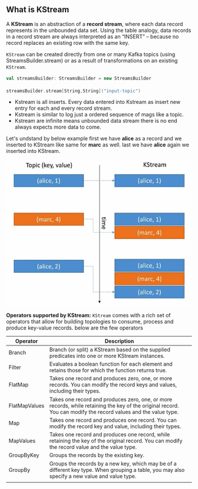 ## What is KStream
A **KStream** is an abstraction of a **record stream**, where each data record represents in the unbounded data set. Using the table analogy, data records in a record stream are always interpreted as an “INSERT” – because no record replaces an existing row with the same key.

`KStream` can be created directly from one or many Kafka topics (using StreamsBuilder.stream) or as a result of transformations on an existing `KStream`.

```scala
val streamsBuilder: StreamsBuilder = new StreamsBuilder

streamsBuilder.stream[String,String]("input-topic")
```

 - Kstream is all inserts. Every data entered into Kstream as insert new
   entry for each and every record stream.
 - Kstream is similar to log just a ordered sequence of mags like a
   topic.
 - Kstream are infinite means unbounded data stream there is no end always expects more data to come.
 
 
 Let's undstand by below example first we have **alice** as a record and we inserted to KStream like same for **marc** as well. last we have **alice** again we inserted into KStream.
 
   ![kstream](https://github.com/gurditsingh/blog/blob/gh-pages/_screenshots/kstream.jpg?raw=true)
   
**Operators supported by KStream:**
`KStream` comes with a rich set of operators that allow for building topologies to consume, process and produce key-value records. below are the few operators 

| Operator  | Description  |
| ------------ | ------------ |
| Branch  |  Branch (or split) a KStream based on the supplied predicates into one or more KStream instances.  |
| Filter  | Evaluates a boolean function for each element and retains those for which the function returns true.  |
| FlatMap  | Takes one record and produces zero, one, or more records. You can modify the record keys and values, including their types.  |
| FlatMapValues   |  Takes one record and produces zero, one, or more records, while retaining the key of the original record. You can modify the record values and the value type. |
| Map  | Takes one record and produces one record. You can modify the record key and value, including their types.  |
| MapValues  | Takes one record and produces one record, while retaining the key of the original record. You can modify the record value and the value type.  |
| GroupByKey  |  Groups the records by the existing key. |
| GroupBy  |  Groups the records by a new key, which may be of a different key type. When grouping a table, you may also specify a new value and value type. |
|   |   |


<!--stackedit_data:
eyJoaXN0b3J5IjpbLTE0NTc3Nzk3ODQsLTE2ODk5MDg5NTIsND
gyNzYzMjAsMTE4MTMxNjQxLC0xOTI3MjU3ODcwLDE2MTExMDQx
MDUsLTExNDMxNzYwNjYsMTc1MjMzMDk1NSwtMTM0ODQ4NDg0OS
wtMTkyMjAxMDkxNCw0OTA4NjA2NTYsNzYxOTM4MTcyLC02MjY0
NjAwMDQsMTMwMTMyMjQ0MiwtMTY5Mjc2NzcwLC04NTI4NjE3ND
csMTMyMjYyMTMzMCwxMzYwNDM0MjUsMTAxNTgxMzUzNCwyMDU2
NzA2MTA1XX0=
-->